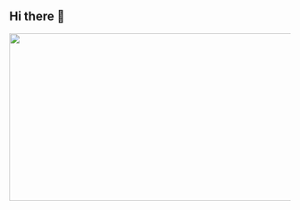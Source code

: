 ## Hi there 👋

<a href="https://github.com/devxb/gitanimals">
<img
  src="https://render.gitanimals.org/farms/HoonDongKang"
  width="600"
  height="300"
/>
</a>

<!--
**HoonDongKang/HoonDongKang** is a ✨ _special_ ✨ repository because its `README.md` (this file) appears on your GitHub profile.

Here are some ideas to get you started:

- 🔭 I’m currently working on ...
- 🌱 I’m currently learning ...
- 👯 I’m looking to collaborate on ...
- 🤔 I’m looking for help with ...
- 💬 Ask me about ...
- 📫 How to reach me: ...
- 😄 Pronouns: ...
- ⚡ Fun fact: ...
-->
